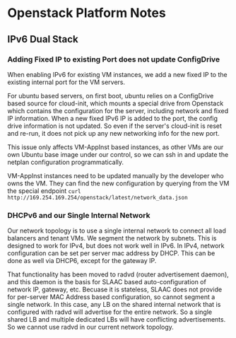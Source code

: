 # Openstack Platform Notes

## IPv6 Dual Stack

### Adding Fixed IP to existing Port does not update ConfigDrive

When enabling IPv6 for existing VM instances, we add a new fixed IP to the existing
internal port for the VM servers.

For ubuntu based servers, on first boot, ubuntu relies on a ConfigDrive based source
for cloud-init, which mounts a special drive from Openstack which contains the 
configuration for the server, including network and fixed IP information.
When a new fixed IPv6 IP is added to the port, the config drive information is not
updated. So even if the server's cloud-init is reset and re-run, it does not pick up
any new networking info for the new port.

This issue only affects VM-AppInst based instances, as other VMs are our own Ubuntu
base image under our control, so we can ssh in and update the netplan configuration
programmatically.

VM-AppInst instances need to be updated manually by the developer who owns the VM.
They can find the new configuration by querying from the VM the special endpoint
`curl http://169.254.169.254/openstack/latest/network_data.json`

### DHCPv6 and our Single Internal Network

Our network topology is to use a single internal network to connect all load balancers
and tenant VMs. We segment the network by subnets. This is designed to work for IPv4,
but does not work well in IPv6. In IPv4, network configuration can be set per server
mac address by DHCP. This can be done as well via DHCP6, except for the gateway IP.

That functionality has been moved to radvd (router advertisement daemon), and this
daemon is the basis for SLAAC based auto-configuration of network IP, gateway, etc.
Becuase it is stateless, SLAAC does not provide for per-server MAC Address based
configuration, so cannot segment a single network. In this case, any LB on the shared
internal network that is configured with radvd will advertise for the entire network.
So a single shared LB and multiple dedicated LBs will have conflicting advertisements.
So we cannot use radvd in our current network topology.